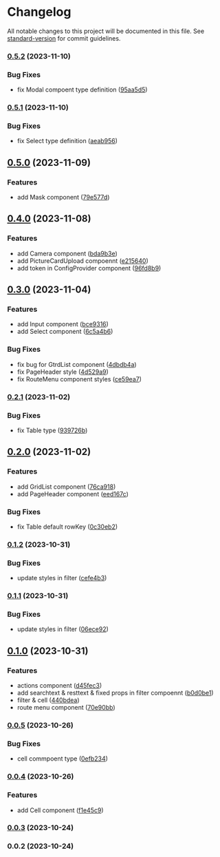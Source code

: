 # Changelog

All notable changes to this project will be documented in this file. See [standard-version](https://github.com/conventional-changelog/standard-version) for commit guidelines.

### [0.5.2](https://github.com/FE-Combo/antd-enhancer/compare/v0.5.1...v0.5.2) (2023-11-10)

### Bug Fixes

- fix Modal compoent type definition ([95aa5d5](https://github.com/FE-Combo/antd-enhancer/commit/95aa5d54df9414e1ec7bb2aeb64c25ef2a5f4651))

### [0.5.1](https://github.com/FE-Combo/antd-enhancer/compare/v0.5.0...v0.5.1) (2023-11-10)

### Bug Fixes

- fix Select type definition ([aeab956](https://github.com/FE-Combo/antd-enhancer/commit/aeab9565258a2453166ab8961c40bdbb243d4e80))

## [0.5.0](https://github.com/FE-Combo/antd-enhancer/compare/v0.4.0...v0.5.0) (2023-11-09)

### Features

- add Mask component ([79e577d](https://github.com/FE-Combo/antd-enhancer/commit/79e577da8339b6ad4f7be6edc410fdce7d37e6ac))

## [0.4.0](https://github.com/FE-Combo/antd-enhancer/compare/v0.3.0...v0.4.0) (2023-11-08)

### Features

- add Camera component ([bda9b3e](https://github.com/FE-Combo/antd-enhancer/commit/bda9b3e9ab64ec724c5fb2d751ecd5a1977ac87d))
- add PictureCardUpload compoennt ([e215640](https://github.com/FE-Combo/antd-enhancer/commit/e215640b8d62ab2e0e9d4df7fe62cc3f72ab96f2))
- add token in ConfigProvider component ([96fd8b9](https://github.com/FE-Combo/antd-enhancer/commit/96fd8b99f882dd8f020c2a74da884924321479b2))

## [0.3.0](https://github.com/FE-Combo/antd-enhancer/compare/v0.2.1...v0.3.0) (2023-11-04)

### Features

- add Input component ([bce9316](https://github.com/FE-Combo/antd-enhancer/commit/bce93167a353e276ba7fa754603cff29ebf9e271))
- add Select component ([6c5a4b6](https://github.com/FE-Combo/antd-enhancer/commit/6c5a4b656543322149352adbd1bd70a41c8332d2))

### Bug Fixes

- fix bug for GtrdList component ([4dbdb4a](https://github.com/FE-Combo/antd-enhancer/commit/4dbdb4ae33cae14e3d73f7518fb2809ad608f483))
- fix PageHeader style ([4d529a9](https://github.com/FE-Combo/antd-enhancer/commit/4d529a9f5f27ae103f1e16c217de589e2b67978c))
- fix RouteMenu component styles ([ce59ea7](https://github.com/FE-Combo/antd-enhancer/commit/ce59ea773a7ea09a1dbd76e4f64bb4e434befe1f))

### [0.2.1](https://github.com/FE-Combo/antd-enhancer/compare/v0.2.0...v0.2.1) (2023-11-02)

### Bug Fixes

- fix Table type ([939726b](https://github.com/FE-Combo/antd-enhancer/commit/939726b65f2b665a9797cad3797ea9aebdc8da18))

## [0.2.0](https://github.com/FE-Combo/antd-enhancer/compare/v0.1.2...v0.2.0) (2023-11-02)

### Features

- add GridList component ([76ca918](https://github.com/FE-Combo/antd-enhancer/commit/76ca91881ba8553fa2c5a0df4edb7b5a5db20b5c))
- add PageHeader component ([eed167c](https://github.com/FE-Combo/antd-enhancer/commit/eed167c0d837b7b4671512983d1ec57c96e9b486))

### Bug Fixes

- fix Table default rowKey ([0c30eb2](https://github.com/FE-Combo/antd-enhancer/commit/0c30eb2910db5bdb934414ca4e75b895d7f33edc))

### [0.1.2](https://github.com/FE-Combo/antd-enhancer/compare/v0.1.1...v0.1.2) (2023-10-31)

### Bug Fixes

- update styles in filter ([cefe4b3](https://github.com/FE-Combo/antd-enhancer/commit/cefe4b343738a80b834e9332cdc9988e9196c893))

### [0.1.1](https://github.com/FE-Combo/antd-enhancer/compare/v0.1.0...v0.1.1) (2023-10-31)

### Bug Fixes

- update styles in filter ([06ece92](https://github.com/FE-Combo/antd-enhancer/commit/06ece9256ed6f92793c9e7e555bbfe19df1e09f6))

## [0.1.0](https://github.com/FE-Combo/antd-enhancer/compare/v0.0.5...v0.1.0) (2023-10-31)

### Features

- actions component ([d45fec3](https://github.com/FE-Combo/antd-enhancer/commit/d45fec38506b3a74961765df4b917417d903544f))
- add searchtext & resttext & fixed props in filter compoennt ([b0d0be1](https://github.com/FE-Combo/antd-enhancer/commit/b0d0be11b2251ccdd3da07346f8d487bf71329fb))
- filter & cell ([440bdea](https://github.com/FE-Combo/antd-enhancer/commit/440bdea9ebbc6f2af7eb0fe099898e3219e2df53))
- route menu component ([70e90bb](https://github.com/FE-Combo/antd-enhancer/commit/70e90bbc439e51ed2706d9d74ff64d7107cce7e2))

### [0.0.5](https://github.com/FE-Combo/antd-enhancer/compare/v0.0.4...v0.0.5) (2023-10-26)

### Bug Fixes

- cell commpoent type ([0efb234](https://github.com/FE-Combo/antd-enhancer/commit/0efb2342dc64da23c0b89851c80fa2bf0d3a35d0))

### [0.0.4](https://github.com/FE-Combo/antd-enhancer/compare/v0.0.3...v0.0.4) (2023-10-26)

### Features

- add Cell component ([f1e45c9](https://github.com/FE-Combo/antd-enhancer/commit/f1e45c9480454e631c1c0abdc5acdceff1500079))

### [0.0.3](https://github.com/FE-Combo/antd-enhancer/compare/v0.0.2...v0.0.3) (2023-10-24)

### 0.0.2 (2023-10-24)
